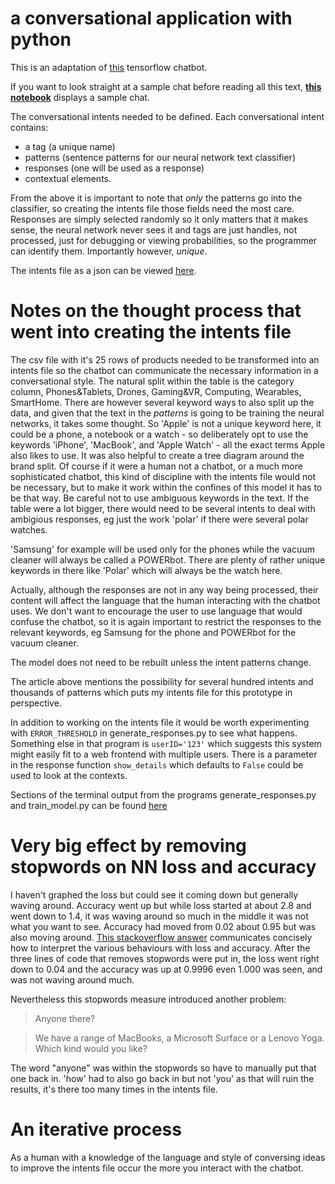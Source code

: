 # a conversational application with python

This is an adaptation of [this](https://chatbotsmagazine.com/contextual-chat-bots-with-tensorflow-4391749d0077) tensorflow chatbot. 

If you want to look straight at a sample chat before reading all this text, **[this notebook](https://github.com/aktivkohle/python-talks/blob/master/display_sample_chat.ipynb)** displays a sample chat.

The conversational intents needed to be defined. Each conversational intent contains:

* a tag (a unique name)
* patterns (sentence patterns for our neural network text classifier)
* responses (one will be used as a response)
* contextual elements.

From the above it is important to note that *only* the patterns go into the classifier, so creating the intents file those fields need the most care. Responses are simply selected randomly so it only matters that it makes sense, the neural network never sees it and tags are just handles, not processed, just for debugging or viewing probabilities, so the programmer can identify them. Importantly however, *unique*.

The intents file as a json can be viewed [here](https://github.com/aktivkohle/python-talks/blob/master/intents2.json).

# Notes on the thought process that went into creating the intents file 

The csv file with it's 25 rows of products needed to be transformed into an intents file so the chatbot can communicate the necessary information in a conversational style. The natural split within the table is the category column, Phones&Tablets, Drones, Gaming&VR, Computing, Wearables, SmartHome. There are however several keyword ways to also split up the data, and given that the text in the *patterns* is going to be training the neural networks, it takes some thought. So 'Apple' is not a unique keyword here, it could be a phone, a notebook or a watch - so deliberately opt to use the keywords 'iPhone', 'MacBook', and 'Apple Watch' - all the exact terms Apple also likes to use. It was also helpful to create a tree diagram around the brand split. Of course if it were a human not a chatbot, or a much more sophisticated chatbot, this kind of discipline with the intents file would not be necessary, but to make it work within the confines of this model it has to be that way. Be careful not to use ambiguous keywords in the text. If the table were a lot bigger, there would need to be several intents to deal with ambigious responses, eg just the work 'polar' if there were several polar watches.

'Samsung' for example will be used only for the phones while the vacuum cleaner will always be called a POWERbot. There are plenty of rather unique keywords in there like 'Polar' which will always be the watch here. 

Actually, although the responses are not in any way being processed, their content will affect the language that the human interacting with the chatbot uses. We don't want to encourage the user to use language that would confuse the chatbot, so it is again important to restrict the responses to the relevant keywords, eg Samsung for the phone and POWERbot for the vacuum cleaner.

The model does not need to be rebuilt unless the intent patterns change. 

The article above mentions the possibility for several hundred intents and thousands of patterns which puts my intents file for this prototype in perspective.
 
In addition to working on the intents file it would be worth experimenting with `ERROR_THRESHOLD` in generate_responses.py to see what happens.
Something else in that program is `userID='123'` which suggests this system might easily fit to a web frontend with multiple users. There is a parameter in the response function `show_details` which defaults to `False` could be used to look at the contexts.

Sections of the terminal output from the programs generate_responses.py and train_model.py can be found [here](https://github.com/aktivkohle/python-talks/blob/master/terminal_log_samples.txt)

# Very big effect by removing stopwords on NN loss and accuracy

I haven't graphed the loss but could see it coming down but generally waving around. Accuracy went up but while loss started at about 2.8 and went down to 1.4, it was waving around so much in the middle it was not what you want to see. Accuracy had moved from 0.02 about 0.95 but was also moving around. [This stackoverflow answer](https://stackoverflow.com/questions/40910857/how-to-interpret-increase-in-both-loss-and-accuracy) communicates concisely how to interpret the various behaviours with loss and accuracy. After the three lines of code that removes stopwords were put in, the loss went right down to 0.04 and the accuracy was up at 0.9996 even 1.000 was seen, and was not waving around much. 

Nevertheless this stopwords measure introduced another problem: 

> Anyone there?

> We have a range of MacBooks, a Microsoft Surface or a Lenovo Yoga. Which kind would you like? 

The word "anyone" was within the stopwords so have to manually put that one back in. 'how' had to also go back in but not 'you' as that will ruin the results, it's there too many times in the intents file. 

# An iterative process
As a human with a knowledge of the language and style of conversing ideas to improve the intents file occur the more you interact with the chatbot. 